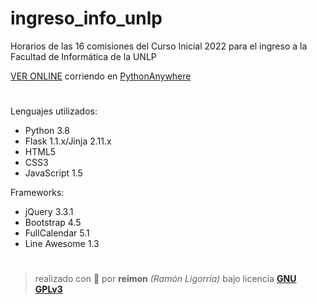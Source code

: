 # ingreso_info_unlp
Horarios de las 16 comisiones del Curso Inicial 2022 para el ingreso a la Facultad de Informática de la UNLP

[VER ONLINE](https://bit.ly/ingreso-info-curso-inicial-2022) corriendo en [PythonAnywhere](https://www.pythonanywhere.com/)
#

Lenguajes utilizados:
- Python 3.8
- Flask 1.1.x/Jinja 2.11.x
- HTML5
- CSS3
- JavaScript 1.5

Frameworks:
- jQuery 3.3.1
- Bootstrap 4.5
- FullCalendar 5.1
- Line Awesome 1.3

#
> realizado con 💚 por **reimon** *(Ramón Ligorria)* bajo licencia [**GNU GPLv3**](LICENSE)
